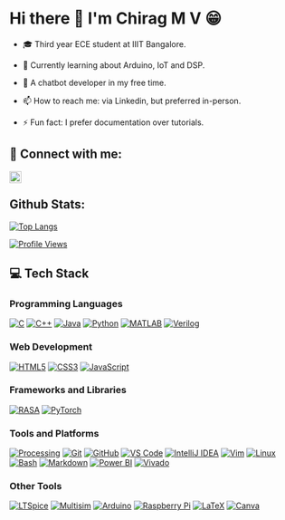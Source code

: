# Hi there 👋 I'm Chirag M V 😁
- 🎓 Third year ECE student at IIIT Bangalore.

- 🔬 Currently learning about Arduino, IoT and DSP.

- 🤖 A chatbot developer in my free time.

- 📫 How to reach me: via Linkedin, but preferred in-person.

- ⚡ Fun fact: I prefer documentation over tutorials.







## 🤝 Connect with me:
<a href="https://linkedin.com/in/m-v-chirag-65b900271"><img align="left" src="https://raw.githubusercontent.com/yushi1007/yushi1007/main/images/linkedin.svg" alt="Chirag | LinkedIn" width="21px"/></a><br />


## Github Stats:
<!-- [![Chirag's GitHub stats](https://github-readme-stats.vercel.app/api?username=MChiragV)
](https://github.com/MChiragV) -->

[![Top Langs](https://github-readme-stats.vercel.app/api/top-langs/?username=MChiragV&layout=compact)](https://github.com/MChiragV)

[![Profile Views](https://komarev.com/ghpvc/?username=MChiragV&color=blue)](https://github.com/MChiragV)  

## 💻 Tech Stack

### Programming Languages
[![C](https://img.shields.io/badge/-C-A8B9CC?style=flat&logo=c&logoColor=white)](https://en.cppreference.com/w/c)
[![C++](https://img.shields.io/badge/-C++-00599C?style=flat&logo=c%2B%2B&logoColor=white)](https://isocpp.org/)
[![Java](https://img.shields.io/badge/-Java-007396?style=flat&logo=java&logoColor=white)](https://www.java.com/)
[![Python](https://img.shields.io/badge/-Python-3776AB?style=flat&logo=python&logoColor=white)](https://www.python.org/)
[![MATLAB](https://img.shields.io/badge/-MATLAB-0076A8?style=flat&logo=mathworks&logoColor=white)](https://www.mathworks.com/products/matlab.html)
[![Verilog](https://img.shields.io/badge/-Verilog-008080?style=flat&logoColor=white)](https://www.verilog.com/)

### Web Development
[![HTML5](https://img.shields.io/badge/-HTML5-E34F26?style=flat&logo=html5&logoColor=white)](https://developer.mozilla.org/en-US/docs/Web/HTML)
[![CSS3](https://img.shields.io/badge/-CSS3-1572B6?style=flat&logo=css3&logoColor=white)](https://developer.mozilla.org/en-US/docs/Web/CSS)
[![JavaScript](https://img.shields.io/badge/-JavaScript-F7DF1E?style=flat&logo=javascript&logoColor=black)](https://developer.mozilla.org/en-US/docs/Web/JavaScript)

### Frameworks and Libraries
[![RASA](https://img.shields.io/badge/-RASA-5A4E9C?style=flat&logo=rasa&logoColor=white)](https://rasa.com/)
[![PyTorch](https://img.shields.io/badge/-PyTorch-EE4C2C?style=flat&logo=pytorch&logoColor=white)](https://pytorch.org/)

### Tools and Platforms
[![Processing](https://img.shields.io/badge/-Processing-006699?style=flat&logo=processing&logoColor=white)](https://processing.org/)
[![Git](https://img.shields.io/badge/-Git-F05032?style=flat&logo=git&logoColor=white)](https://git-scm.com/)
[![GitHub](https://img.shields.io/badge/-GitHub-181717?style=flat&logo=github&logoColor=white)](https://github.com/)
[![VS Code](https://img.shields.io/badge/-VS%20Code-007ACC?style=flat&logo=visual-studio-code&logoColor=white)](https://code.visualstudio.com/)
[![IntelliJ IDEA](https://img.shields.io/badge/-IntelliJ%20IDEA-000000?style=flat&logo=intellij-idea&logoColor=white)](https://www.jetbrains.com/idea/)
[![Vim](https://img.shields.io/badge/-Vim-019733?style=flat&logo=vim&logoColor=white)](https://www.vim.org/)
[![Linux](https://img.shields.io/badge/-Linux-FCC624?style=flat&logo=linux&logoColor=black)](https://www.linux.org/)
[![Bash](https://img.shields.io/badge/-Bash-4EAA25?style=flat&logo=gnu-bash&logoColor=white)](https://www.gnu.org/software/bash/)
[![Markdown](https://img.shields.io/badge/-Markdown-000000?style=flat&logo=markdown&logoColor=white)](https://www.markdownguide.org/)
[![Power BI](https://img.shields.io/badge/-Power%20BI-F2C811?style=flat&logo=power-bi&logoColor=black)](https://powerbi.microsoft.com/)
[![Vivado](https://img.shields.io/badge/-Vivado-0071C5?style=flat&logo=xilinx&logoColor=white)](https://www.xilinx.com/products/design-tools/vivado.html)

### Other Tools
[![LTSpice](https://img.shields.io/badge/-LTSpice-EE2C2C?style=flat&logoColor=white)](https://www.analog.com/en/design-center/design-tools-and-calculators/ltspice-simulator.html)
[![Multisim](https://img.shields.io/badge/-Multisim-FFB71B?style=flat&logoColor=black)](https://www.ni.com/en-us/shop/electronic-test-instrumentation/software-defined-radio/multisim/what-is-multisim.html)
[![Arduino](https://img.shields.io/badge/-Arduino-00979D?style=flat&logo=arduino&logoColor=white)](https://www.arduino.cc/)
[![Raspberry Pi](https://img.shields.io/badge/-Raspberry%20Pi-C51A4A?style=flat&logo=raspberry-pi&logoColor=white)](https://www.raspberrypi.org/)
[![LaTeX](https://img.shields.io/badge/-LaTeX-008080?style=flat&logo=latex&logoColor=white)](https://www.latex-project.org/)
[![Canva](https://img.shields.io/badge/-Canva-00C4CC?style=flat&logo=canva&logoColor=white)](https://www.canva.com/)



<!--
**ChiragMV/ChiragMV** is a ✨ _special_ ✨ repository because its `README.md` (this file) appears on your GitHub profile.



Here are some ideas to get you started:

- 🔭 I’m currently working on ...
- 🌱 I’m currently learning ...
- 👯 I’m looking to collaborate on ...
- 🤔 I’m looking for help with ...
- 💬 Ask me about ...

- 😄 Pronouns: ...
-->
